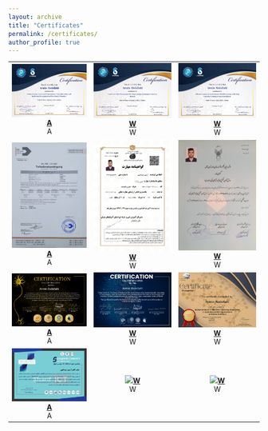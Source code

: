 ```yaml
---
layout: archive
title: "Certificates"
permalink: /certificates/
author_profile: true
---
```


| | | |
|:-------------------------:|:-------------------------:|:-------------------------:|
| ![](/images/certificat-01.png)[**A**]() <br> A | ![](/images/certificat-02.png)[**W**]() <br> W| ![](/images/certificat-03.png)[**W**]() <br> W|
| ![](/images/certificat-04.jpg)[**A**]() <br> A | ![](/images/certificat-05.png)[**W**]() <br> W| ![](/images/certificat-06.jpg)[**W**]() <br> W|
| ![](/images/certificat-07.png)[**A**]() <br> A | ![](/images/certificat-08.png)[**W**]() <br> W| ![](/images/certificat-09.jpg)[**W**]() <br> W|
| ![](/images/certificat-10.png)[**A**]() <br> A | ![](/images/)[**W**]() <br> W| ![](/images/)[**W**]() <br> W|
